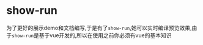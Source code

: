 # show-run
  为了更好的展示demo和文档编写,于是有了`show-run`,她可以实时编译预览效果,由于`show-run`是基于vue开发的,所以在使用之前你必须有vue的基本知识

